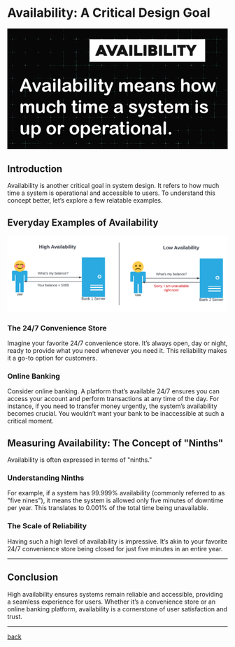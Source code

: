 # **Availability: A Critical Design Goal**

![07.png](img/07.png)

## **Introduction**

Availability is another critical goal in system design. It refers to how much time a system is operational and accessible to users. To understand this concept better, let’s explore a few relatable examples.

## **Everyday Examples of Availability**

![08.png](img/08.png)

### **The 24/7 Convenience Store**

Imagine your favorite 24/7 convenience store. It’s always open, day or night, ready to provide what you need whenever you need it. This reliability makes it a go-to option for customers.

### **Online Banking**

Consider online banking. A platform that’s available 24/7 ensures you can access your account and perform transactions at any time of the day. For instance, if you need to transfer money urgently, the system’s availability becomes crucial. You wouldn’t want your bank to be inaccessible at such a critical moment.

## **Measuring Availability: The Concept of "Ninths"**

Availability is often expressed in terms of "ninths."

### **Understanding Ninths**

For example, if a system has 99.999% availability (commonly referred to as "five nines"), it means the system is allowed only five minutes of downtime per year. This translates to 0.001% of the total time being unavailable.

### **The Scale of Reliability**

Having such a high level of availability is impressive. It’s akin to your favorite 24/7 convenience store being closed for just five minutes in an entire year.

---
## **Conclusion**

High availability ensures systems remain reliable and accessible, providing a seamless experience for users. Whether it’s a convenience store or an online banking platform, availability is a cornerstone of user satisfaction and trust.

---

[back](../README.md)